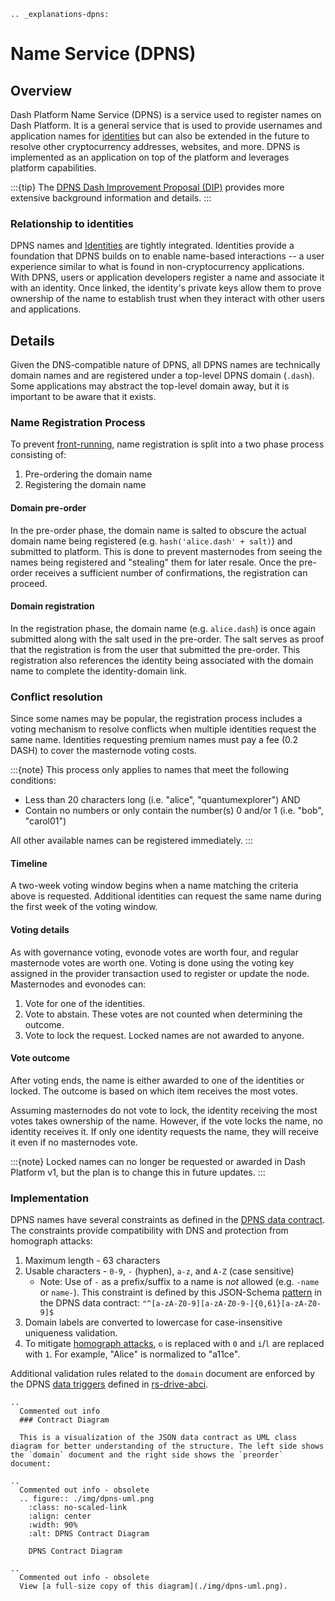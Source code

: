 ```{eval-rst}
.. _explanations-dpns:
```

# Name Service (DPNS)

## Overview

Dash Platform Name Service (DPNS) is a service used to register names on Dash Platform. It is a general service that is used to provide usernames and application names for [identities](../explanations/identity.md) but can also be extended in the future to resolve other cryptocurrency addresses, websites, and more. DPNS is implemented as an application on top of the platform and leverages platform capabilities.

:::{tip}
The [DPNS Dash Improvement Proposal (DIP)](https://github.com/dashpay/dips/blob/master/dip-0012.md) provides more extensive background information and details.
:::

### Relationship to identities

DPNS names and [Identities](../explanations/identity.md) are tightly integrated. Identities provide a foundation that DPNS builds on to enable name-based interactions -- a user experience similar to what is found in non-cryptocurrency applications. With DPNS, users or application developers register a name and associate it with an identity. Once linked, the identity's private keys allow them to prove ownership of the name to establish trust when they interact with other users and applications.

## Details

Given the DNS-compatible nature of DPNS, all DPNS names are technically domain names and are registered under a top-level DPNS domain (`.dash`). Some applications may abstract the top-level domain away, but it is important to be aware that it exists.

### Name Registration Process

To prevent [front-running](https://en.wikipedia.org/wiki/Domain_name_front_running), name registration is split into a two phase process consisting of:

1. Pre-ordering the domain name
2. Registering the domain name

#### Domain pre-order

In the pre-order phase, the domain name is salted to obscure the actual domain name being registered (e.g. `hash('alice.dash' + salt)`) and submitted to platform. This is done to prevent masternodes from seeing the names being registered and "stealing" them for later resale. Once the pre-order receives a sufficient number of confirmations, the registration can proceed.

#### Domain registration

In the registration phase, the domain name (e.g. `alice.dash`) is once again submitted along with the salt used in the pre-order. The salt serves as proof that the registration is from the user that submitted the pre-order. This registration also references the identity being associated with the domain name to complete the identity-domain link.

### Conflict resolution

Since some names may be popular, the registration process includes a voting mechanism to resolve conflicts when multiple identities request the same name. Identities requesting premium names must pay a fee (0.2 DASH) to cover the masternode voting costs.

:::{note}
This process only applies to names that meet the following conditions:

* Less than 20 characters long (i.e. "alice", "quantumexplorer") AND
* Contain no numbers or only contain the number(s) 0 and/or 1 (i.e. "bob", "carol01")

All other available names can be registered immediately.
:::

#### Timeline

A two-week voting window begins when a name matching the criteria above is requested. Additional identities can request the same name during the first week of the voting window.

#### Voting details

As with governance voting, evonode votes are worth four, and regular masternode votes are worth one. Voting is done using the voting key assigned in the provider transaction used to register or update the node. Masternodes and evonodes can:

1. Vote for one of the identities.
1. Vote to abstain. These votes are not counted when determining the outcome.
1. Vote to lock the request. Locked names are not awarded to anyone.

#### Vote outcome

After voting ends, the name is either awarded to one of the identities or locked. The outcome is based on which item receives the most votes.

Assuming masternodes do not vote to lock, the identity receiving the most votes takes ownership of the name. However, if the vote locks the name, no identity receives it. If only one identity requests the name, they will receive it even if no masternodes vote.

:::{note}
Locked names can no longer be requested or awarded in Dash Platform v1, but the plan is to change this in future updates.
:::

### Implementation

DPNS names have several constraints as defined in the [DPNS data contract](https://github.com/dashpay/platform/blob/master/packages/dpns-contract/schema/v1/dpns-contract-documents.json). The constraints provide compatibility with DNS and protection from homograph attacks:

1. Maximum length - 63 characters
1. Usable characters - `0-9`, `-` (hyphen), `a-z`, and `A-Z` (case sensitive)
    * Note: Use of `-` as a prefix/suffix to a name is _not_ allowed (e.g. `-name` or `name-`). This constraint is defined by this JSON-Schema [pattern](https://github.com/dashpay/platform/blob/master/packages/dpns-contract/schema/v1/dpns-contract-documents.json#L44) in the DPNS data contract: `"^[a-zA-Z0-9][a-zA-Z0-9-]{0,61}[a-zA-Z0-9]$`
1. Domain labels are converted to lowercase for case-insensitive uniqueness validation.
1. To mitigate [homograph attacks](https://en.wikipedia.org/wiki/IDN_homograph_attack), `o` is replaced with `0` and `i`/`l` are replaced with `1`. For example, "Alice" is normalized to "a11ce".

Additional validation rules related to the `domain` document are enforced by the DPNS [data triggers](../explanations/platform-protocol-data-trigger.md) defined in [rs-drive-abci](https://github.com/dashpay/platform/tree/master/packages/rs-drive-abci/src/execution/validation/state_transition/state_transitions/documents_batch/data_triggers/triggers).

```{eval-rst}
..
  Commented out info
  ### Contract Diagram

  This is a visualization of the JSON data contract as UML class diagram for better understanding of the structure. The left side shows the `domain` document and the right side shows the `preorder` document:
```

```{eval-rst}
..
  Commented out info - obsolete
  .. figure:: ./img/dpns-uml.png
    :class: no-scaled-link
    :align: center
    :width: 90%
    :alt: DPNS Contract Diagram

    DPNS Contract Diagram
```

```{eval-rst}
..
  Commented out info - obsolete
  View [a full-size copy of this diagram](./img/dpns-uml.png).
```
